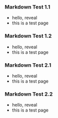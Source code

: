 ### Markdown Test 1.1
- hello, reveal
- this is a test page


### Markdown Test 1.2
- hello, reveal
- this is a test page



### Markdown Test 2.1
- hello, reveal
- this is a test page


### Markdown Test 2.2
- hello, reveal
- this is a test page

